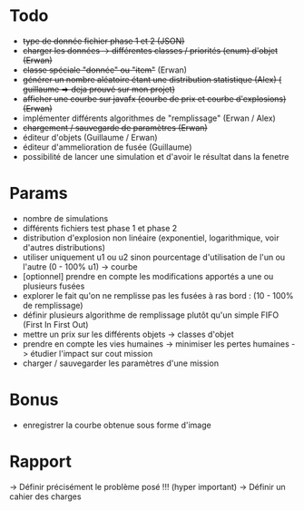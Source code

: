 # Todo

-   ~~type de donnée fichier phase 1 et 2 (JSON)~~
-   ~~charger les données -> différentes classes / priorités (enum) d'objet (Erwan)~~
-   ~~classe spéciale "donnée" ou "item"~~ (Erwan)
-   ~~générer un nombre aléatoire étant une distribution statistique (Alex) ( guillaume => deja prouvé sur mon projet)~~
-   ~~afficher une courbe sur javafx (courbe de prix et courbe d'explosions) (Erwan)~~
-   implémenter différents algorithmes de "remplissage" (Erwan / Alex)
-   ~~chargement / sauvegarde de paramètres (Erwan)~~
-   éditeur d'objets (Guillaume / Erwan)
-   éditeur d'ammelioration de fusée (Guillaume) 
-   possibilité de lancer une simulation et d'avoir le résultat dans la fenetre

# Params

-   nombre de simulations
-   différents fichiers test phase 1 et phase 2
-   distribution d'explosion non linéaire (exponentiel, logarithmique, voir d'autres distributions)
-   utiliser uniquement u1 ou u2 sinon pourcentage d'utilisation de l'un ou l'autre (0 - 100% u1) -> courbe
-   [optionnel] prendre en compte les modifications apportés a une ou plusieurs fusées 
-   explorer le fait qu'on ne remplisse pas les fusées à ras bord : (10 - 100% de remplissage)
-   définir plusieurs algorithme de remplissage plutôt qu'un simple FIFO (First In First Out)
-   mettre un prix sur les différents objets -> classes d'objet
-   prendre en compte les vies humaines -> minimiser les pertes humaines -> étudier l'impact sur cout mission
-   charger / sauvegarder les paramètres d'une mission

# Bonus

-   enregistrer la courbe obtenue sous forme d'image


# Rapport

-> Définir précisément le problème posé !!! (hyper important)
-> Définir un cahier des charges